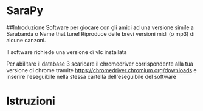 # SaraPy

##Introduzione
Software per giocare con gli amici ad una versione simile a Sarabanda o Name that tune!
Riproduce delle brevi versioni midi (o mp3) di alcune canzoni.

Il software richiede una versione di vlc installata

Per abilitare il database 3 scaricare il chromedriver corrispondente alla tua versione di chrome tramite
https://chromedriver.chromium.org/downloads
e inserire l'eseguibile nella stessa cartella dell'eseguibile del software

# Istruzioni


